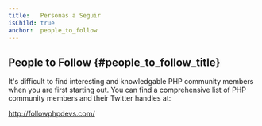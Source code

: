 ```yaml
---
title:   Personas a Seguir
isChild: true
anchor:  people_to_follow
---
```


## People to Follow {#people_to_follow_title}

It's difficult to find interesting and knowledgable PHP
community members when you are first starting out. You can
find a comprehensive list of PHP community members and their
Twitter handles at:

<http://followphpdevs.com/>
